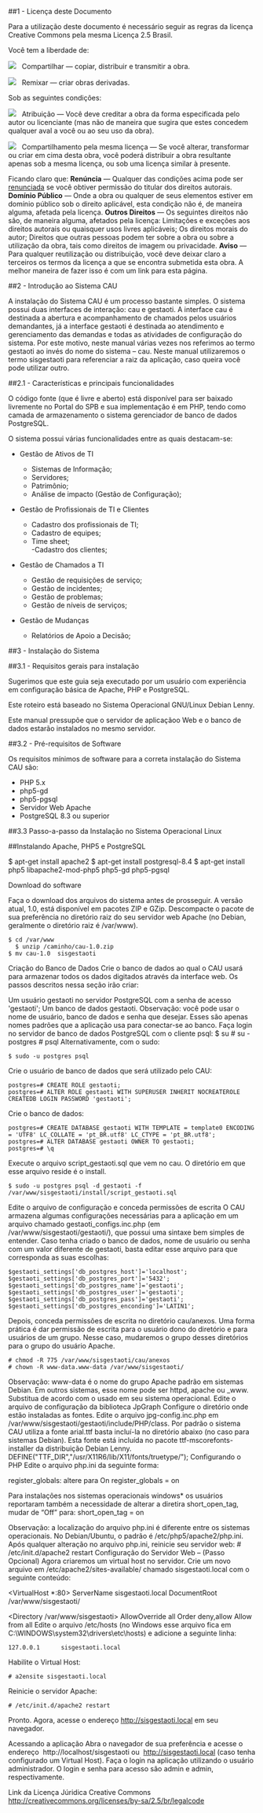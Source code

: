 ##1 - Licença deste Documento

Para a utilização deste documento é necessário seguir as regras da licença Creative Commons pela mesma Licença 2.5 Brasil.

Você tem a liberdade de:

![](https://raw.github.com/gabrielamayoli/CAU/master/imagens/1.png) &nbsp;  Compartilhar — copiar, distribuir e transmitir a obra.

![](https://raw.github.com/gabrielamayoli/CAU/master/imagens/2.png) &nbsp; Remixar — criar obras derivadas.

Sob as seguintes condições:

![](https://raw.github.com/gabrielamayoli/CAU/master/imagens/3.png) &nbsp; Atribuição — Você deve creditar a obra da forma especificada pelo autor ou licenciante (mas não de maneira que sugira que estes concedem qualquer aval a você ou ao seu uso da obra).

![](https://raw.github.com/gabrielamayoli/CAU/master/imagens/4.png) &nbsp; Compartilhamento pela mesma licença — Se você alterar, transformar ou criar em cima desta obra, você poderá distribuir a obra resultante apenas sob a mesma licença, ou sob uma licença similar à presente.

Ficando claro que: <b>Renúncia</b> — Qualquer das condições acima pode ser <u>renunciada</u> se você obtiver permissão do titular dos direitos autorais. 
<b>Domínio Público</b> — Onde a obra ou qualquer de seus elementos estiver em domínio público sob o direito aplicável, esta condição não é, de maneira alguma, afetada pela licença. 
<b>Outros Direitos</b> — Os seguintes direitos não são, de maneira alguma, afetados pela licença: 
Limitações e exceções aos direitos autorais ou quaisquer usos livres aplicáveis; 
Os direitos morais do autor; 
Direitos que outras pessoas podem ter sobre a obra ou sobre a utilização da obra, tais como direitos de imagem ou privacidade. 
<b>Aviso</b> — Para qualquer reutilização ou distribuição, você deve deixar claro a terceiros os termos da licença a que se encontra submetida esta obra. A melhor maneira de fazer isso é com um link para esta página. 


##2 - Introdução ao Sistema CAU

A instalação do Sistema CAU é um processo bastante simples. O sistema possui duas interfaces de interação: cau e gestaoti. A interface cau é destinada a abertura e acompanhamento de chamados pelos usuários demandantes, já a interface gestaoti é destinada ao atendimento e gerenciamento das demandas e todas as atividades de configuração do sistema. Por este motivo, neste manual várias vezes nos referimos ao termo gestaoti ao invés do nome do sistema – cau. Neste manual utilizaremos o termo sisgestaoti para referenciar a raiz da aplicação, caso queira você pode utilizar outro. 

##2.1 - Características e principais funcionalidades

O código fonte (que é livre e aberto) está disponível para ser baixado livremente no Portal do SPB e sua implementação é em PHP, tendo como camada de armazenamento o sistema gerenciador de banco de dados PostgreSQL. 

O sistema possui várias funcionalidades entre as quais destacam-se: 

* Gestão de Ativos de TI <br>
   - Sistemas de Informação; <br>
   - Servidores; <br>
   - Patrimônio; <br>
   - Análise de impacto (Gestão de Configuração); <br>
 
* Gestão de Profissionais de TI e Clientes <br>
   - Cadastro dos profissionais de TI; <br>
   - Cadastro de equipes; <br>
   - Time sheet; <br>
    -Cadastro dos clientes; <br>
 
* Gestão de Chamados a TI <br>
   - Gestão de requisições de serviço; <br>
   - Gestão de incidentes; <br>
   - Gestão de problemas; <br>
   - Gestão de níveis de serviços; <br>
 
* Gestão de Mudanças <br>
   - Relatórios de Apoio a Decisão; <br>


##3 - Instalação do Sistema

##3.1 - Requisitos gerais para instalação

Sugerimos que este guia seja executado por um usuário com experiência em configuração básica de Apache, PHP e PostgreSQL.

Este roteiro está baseado no Sistema Operacional GNU/Linux Debian Lenny.

Este manual pressupõe que o servidor de aplicaçãoo Web e o banco de dados estarão instalados no mesmo servidor.

##3.2 - Pré-requisitos de Software

Os requisitos mínimos de software para a correta instalação do Sistema CAU são:
 * PHP 5.x
 * php5-gd
 * php5-pgsql
 * Servidor Web Apache 
 * PostgreSQL 8.3 ou superior
 
##3.3 Passo-a-passo da Instalação no Sistema Operacional Linux

##Instalando Apache, PHP5 e PostgreSQL

$ apt-get install apache2
$ apt-get install postgresql-8.4
$ apt-get install php5 libapache2-mod-php5 php5-gd php5-pgsql
 
Download do software

Faça o download dos arquivos do sistema antes de prosseguir. A versão atual, 1.0, está disponível em pacotes ZIP e GZip. Descompacte o pacote de sua preferência no diretório raiz do seu servidor web Apache (no Debian, geralmente o diretório raiz é /var/www). 

	$ cd /var/www
      $ unzip /caminho/cau-1.0.zip
	$ mv cau-1.0  sisgestaoti
Criação do Banco de Dados
Crie o banco de dados ao qual o CAU usará para armazenar todos os dados digitados através da interface web. Os passos descritos nessa seção irão criar: 

Um usuário gestaoti no servidor PostgreSQL com a senha de acesso 'gestaoti'; 
Um banco de dados gestaoti. 
Observação: você pode usar o nome de usuário, banco de dados e senha que desejar. Esses são apenas nomes padrões que a aplicação usa para conectar-se ao banco. 
Faça login no servidor de banco de dados PostgreSQL com o cliente psql: 
	$ su
	# su - postgres
	# psql
Alternativamente, com o sudo: 

	$ sudo -u postgres psql

Crie o usuário de banco de dados que será utilizado pelo CAU: 

	postgres=# CREATE ROLE gestaoti;
	postgres=# ALTER ROLE gestaoti WITH SUPERUSER INHERIT NOCREATEROLE 		CREATEDB LOGIN PASSWORD 'gestaoti';
Crie o banco de dados: 

	postgres=# CREATE DATABASE gestaoti WITH TEMPLATE = template0 ENCODING = 'UTF8' LC_COLLATE = 'pt_BR.utf8' LC_CTYPE = 'pt_BR.utf8'; 
	postgres=# ALTER DATABASE gestaoti OWNER TO gestaoti;
	postgres=# \q
Execute o arquivo script_gestaoti.sql que vem no cau. O diretório em que esse arquivo reside é o install. 

	$ sudo -u postgres psql -d gestaoti -f /var/www/sisgestaoti/install/script_gestaoti.sql

Edite o arquivo de configuração e conceda permissões de escrita
O CAU armazena algumas configurações necessárias para a aplicação em um arquivo chamado gestaoti_configs.inc.php (em /var/www/sisgestaoti/gestaoti/), que possui uma sintaxe bem simples de entender. Caso tenha criado o banco de dados, nome de usuário ou senha com um valor diferente de gestaoti, basta editar esse arquivo para que corresponda as suas escolhas: 

	$gestaoti_settings['db_postgres_host']='localhost'; 
	$gestaoti_settings['db_postgres_port']='5432'; 
	$gestaoti_settings['db_postgres_name']='gestaoti'; 
	$gestaoti_settings['db_postgres_user']='gestaoti'; 
	$gestaoti_settings['db_postgres_pass']='gestaoti'; 
	$gestaoti_settings['db_postgres_enconding']='LATIN1';

Depois, conceda permissões de escrita no diretório cau/anexos. Uma forma prática é dar permissão de escrita para o usuário dono do diretório e para usuários de um grupo. Nesse caso, mudaremos o grupo desses diretórios para o grupo do usuário Apache. 

	# chmod -R 775 /var/www/sisgestaoti/cau/anexos
	# chown -R www-data.www-data /var/www/sisgestaoti/
Observação: www-data é o nome do grupo Apache padrão em sistemas Debian. Em outros sistemas, esse nome pode ser httpd, apache ou _www. Substitua de acordo com o usado em seu sistema operacional. 
Edite o arquivo de configuração da biblioteca JpGraph
Configure o diretório onde estão instaladas as fontes. Edite o arquivo jpg-config.inc.php em /var/www/sisgestaoti/gestaoti/include/PHP/class. Por padrão o sistema CAU utiliza a fonte arial.ttf basta incluí-la no diretório abaixo (no caso para sistemas Debian). Esta fonte está incluída no pacote ttf-mscorefonts-installer da distribuição Debian Lenny.
	DEFINE("TTF_DIR","/usr/X11R6/lib/X11/fonts/truetype/");
Configurando o PHP
Edite o arquivo php.ini da seguinte forma: 

register_globals: altere para On
	register_globals = on



Para instalações nos sistemas operacionais windows* os usuários reportaram  também a necessidade de alterar a diretira short_open_tag, mudar de “Off” para:
	short_open_tag = on

Observação: a localização do arquivo php.ini é diferente entre os sistemas operacionais. No Debian/Ubuntu, o padrão é /etc/php5/apache2/php.ini. 
Após qualquer alteração no arquivo php.ini, reinicie seu servidor web: 
	# /etc/init.d/apache2 restart
Configuração do Servidor Web – (Passo Opcional)
Agora criaremos um virtual host no servidor. Crie um novo arquivo em /etc/apache2/sites-available/ chamado sisgestaoti.local com o seguinte conteúdo:

<VirtualHost *:80>
  ServerName sisgestaoti.local
  DocumentRoot /var/www/sisgestaoti/

  <Directory /var/www/sisgestaoti>
    AllowOverride all
    Order deny,allow
    Allow from all
  </Directory>
</VirtualHost>
Edite o arquivo /etc/hosts (no Windows esse arquivo fica em C:\WINDOWS\system32\drivers\etc\hosts) e adicione a seguinte linha: 

	127.0.0.1      sisgestaoti.local

Habilite o Virtual Host: 

	# a2ensite sisgestaoti.local

Reinicie o servidor Apache: 

	# /etc/init.d/apache2 restart

Pronto. Agora, acesse o endereço http://sisgestaoti.local em seu navegador. 

Acessando  a aplicação
Abra o navegador de sua preferência e acesse o endereço  http://localhost/sisgestaoti ou  http://sisgestaoti.local (caso tenha configurado um Virtual Host). Faça o login na aplicação utilizando o usuário administrador. O login e senha para acesso são admin e admin, respectivamente. 


Link da Licença Júridica Creative Commons
http://creativecommons.org/licenses/by-sa/2.5/br/legalcode
